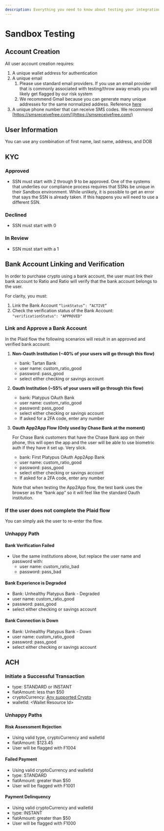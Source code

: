 ```yaml
---
description: Everything you need to know about testing your integration in Sandbox
---
```


# Sandbox Testing

## Account Creation

All user account creation requires:

1. A unique wallet address for authentication
2. A unique email
   1. Please use standard email providers. If you use an email provider that is commonly associated with testing/throw away emails you will likely get flagged by our risk system
   2. We recommend Gmail because you can generate many unique addresses for the same normalized address. Reference [here](https://gmail.googleblog.com/2008/03/2-hidden-ways-to-get-more-from-your.html?sjid=16264266597320595453-NA)
3. A unique phone number that can receive SMS codes. We recommend [https://smsreceivefree.com/](https://smsreceivefree.com/)

## User Information

You can use any combination of first name, last name, address, and DOB

## KYC

### Approved

* SSN must start with 2 through 9 to be approved. One of the systems that underlies our compliance process requires that SSNs be unique in their Sandbox environment. While unlikely, it is possible to get an error that says the SSN is already taken. If this happens you will need to use a different SSN.

### Declined

* SSN must start with 0

### In Review

* SSN must start with a 1

## Bank Account Linking and Verification

In order to purchase crypto using a bank account, the user must link their bank account to Ratio and Ratio will verify that the bank account belongs to the user.

For clarity, you must:

1. Link the Bank Account `“linkStatus”: “ACTIVE”`
2. Check the verification status of the Bank Account: `"verificationStatus": "APPROVED"`

### Link and Approve a Bank Account

In the Plaid flow the following scenarios will result in an approved and verified bank account:

1. **Non-Oauth Institution (\~40% of your users will go through this flow)**
   * bank: Tartan Bank
   * user name: custom\_ratio\_good
   * password: pass\_good
   * select either checking or savings account
2. **Oauth Institution (\~55% of your users will go through this flow)**
   * bank: Platypus OAuth Bank
   * user name: custom\_ratio\_good
   * password: pass\_good
   * select either checking or savings account
   * If asked for a 2FA code, enter any number
3.  **Oauth App2App Flow (Only used by Chase Bank at the moment)**

    For Chase Bank customers that have the Chase Bank app on their phone, this will open the app and the user will be able to use biometric auth if they have it set up. Very slick.

    * bank: First Platypus OAuth App2App Bank
    * user name: custom\_ratio\_good
    * password: pass\_good
    * select either checking or savings account
    * If asked for a 2FA code, enter any number

    Note that when testing the App2App flow, the test bank uses the browser as the “bank app” so it will feel like the standard Oauth institution.

### If the user does not complete the Plaid flow

You can simply ask the user to re-enter the flow.

### Unhappy Path

#### Bank Verification Failed

* Use the same institutions above, but replace the user name and password with:
  * user name: custom\_ratio\_bad
  * password: pass\_bad

#### Bank Experience is Degraded

* Bank: Unhealthy Platypus Bank - Degraded
* user name: custom\_ratio\_good
* password: pass\_good
* select either checking or savings account

#### Bank Connection is Down

* Bank: Unhealthy Platypus Bank - Down
* user name: custom\_ratio\_good
* password: pass\_good
* select either checking or savings account

## ACH

### Initiate a Successful Transaction

* type: STANDARD or INSTANT
* fiatAmount: less than $50
* cryptoCurrency: [Any supported Crypto](https://developer.ratio.me/docs/api-reference/types-glossary#fiat-currencies-and-crypto-tokens)
* walletId: \<Wallet Resource Id>

### Unhappy Paths

#### Risk Assessment Rejection

* Using valid type, cryptoCurrency and walletId
* fiatAmount: $123.45
* User will be flagged with F1004

#### Failed Payment

* Using valid cryptoCurrency and walletId
* type: STANDARD
* fiatAmount: greater than $50
* User will be flagged with F1001

#### Payment Delinquency

* Using valid cryptoCurrency and walletId
* type: INSTANT
* fiatAmount: greater than $50
* User will be flagged with F1000
